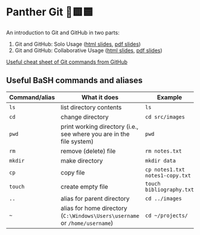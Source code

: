 # Panther Git 🐆🟨🟦

An introduction to Git and GitHub in two parts:

1.  Git and GitHub: Solo Usage ([html slides](slides_1_solo-git-and-github-20231010.html), [pdf slides](slides_1_solo-git-and-github-20231010.pdf))
2.  Git and GitHub: Collaborative Usage ([html slides](slides_2_collaborative-git-and-github-20231017.html), [pdf slides](slides_2_collaborative-git-and-github-20231017.pdf))

[Useful cheat sheet of Git commands from GitHub](https://education.github.com/git-cheat-sheet-education.pdf)

## Useful BaSH commands and aliases

| Command/alias | What it does                                                               | Example                         |
|---------------|----------------------------------------------------------------------------|---------------------------------|
| `ls`          | list directory contents                                                    | `ls`                            |
| `cd`          | change directory                                                           | `cd src/images`                 |
| `pwd`         | print working directory (i.e., see where you are in the file system)       | `pwd`                           |
| `rm`          | remove (delete) file                                                       | `rm notes.txt`                  |
| `mkdir`       | make directory                                                             | `mkdir data`                    |
| `cp`          | copy file                                                                  | `cp notes1.txt notes1-copy.txt` |
| `touch`       | create empty file                                                          | `touch bibliography.txt`        |
| `..`          | alias for parent directory                                                 | `cd ../images`                  |
| `~`           | alias for home directory (`C:\Windows\Users\username` or `/home/username`) | `cd ~/projects/`                |
